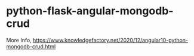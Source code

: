# python-flask-angular-mongodb-crud

More Info,
https://www.knowledgefactory.net/2020/12/angular10-python-mongodb-crud.html
